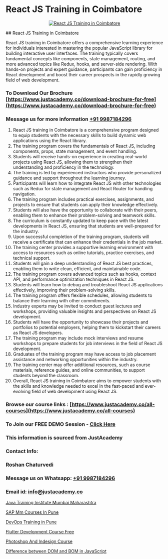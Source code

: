 # React JS Training in Coimbatore

<p align="center">
  <a href="https://justacademy.co/course-detail/react-js-training">
    <img src="https://justacademy.co/storage2/course_image/1676636938_course_image.webp" alt="React JS Training in Coimbatore">
  </a>
</p>
## React JS Training in Coimbatore

React JS training in Coimbatore offers a comprehensive learning experience for individuals interested in mastering the popular JavaScript library for building interactive user interfaces. The training typically covers fundamental concepts like components, state management, routing, and more advanced topics like Redux, hooks, and server-side rendering. With hands-on projects and expert guidance, participants can gain proficiency in React development and boost their career prospects in the rapidly growing field of web development.
### To Download Our Brochure [https://www.justacademy.co/download-brochure-for-free](https://www.justacademy.co/download-brochure-for-free)
### Message us for more information [+91 9987184296](https://api.whatsapp.com/send?phone=919987184296)
1) React JS training in Coimbatore is a comprehensive program designed to equip students with the necessary skills to build dynamic web applications using the React library.
2) The training program covers the fundamentals of React JS, including components, props, state management, and event handling.
3) Students will receive hands-on experience in creating real-world projects using React JS, allowing them to strengthen their understanding and proficiency in the technology.
4) The training is led by experienced instructors who provide personalized guidance and support throughout the learning journey.
5) Participants will learn how to integrate React JS with other technologies such as Redux for state management and React Router for handling navigation.
6) The training program includes practical exercises, assignments, and projects to ensure that students can apply their knowledge effectively.
7) Students will also have the opportunity to collaborate with their peers, enabling them to enhance their problem-solving and teamwork skills.
8) The curriculum is constantly updated to keep pace with the latest developments in React JS, ensuring that students are well-prepared for the industry.
9) Upon successful completion of the training program, students will receive a certificate that can enhance their credentials in the job market.
10) The training center provides a supportive learning environment with access to resources such as online tutorials, practice exercises, and technical support.
11) Students will gain a deep understanding of React JS best practices, enabling them to write clean, efficient, and maintainable code.
12) The training program covers advanced topics such as hooks, context API, and performance optimization techniques in React JS.
13) Students will learn how to debug and troubleshoot React JS applications effectively, improving their problem-solving skills.
14) The training program offers flexible schedules, allowing students to balance their learning with other commitments.
15) Industry experts may be invited to conduct guest lectures and workshops, providing valuable insights and perspectives on React JS development.
16) Students will have the opportunity to showcase their projects and portfolios to potential employers, helping them to kickstart their careers as React JS developers.
17) The training program may include mock interviews and resume workshops to prepare students for job interviews in the field of React JS development.
18) Graduates of the training program may have access to job placement assistance and networking opportunities within the industry.
19) The training center may offer additional resources, such as course materials, reference guides, and online communities, to support students beyond the classroom.
20) Overall, React JS training in Coimbatore aims to empower students with the skills and knowledge needed to excel in the fast-paced and ever-evolving field of web development using React JS.

### Browse our course links : [https://www.justacademy.co/all-courses](https://www.justacademy.co/all-courses) 
### To Join our FREE DEMO Session - [Click Here](https://www.justacademy.co/register-for-course-demo)


### This information is sourced from JustAcademy
### Contact Info:
### Roshan Chaturvedi
### Message us on Whatsapp: [+91 9987184296](https://api.whatsapp.com/send?phone=919987184296)
### Email id: [info@justacademy.co](mailto:info@justacademy.co)
                
[Java Training Institute Mumbai Maharashtra](https://www.linkedin.com/pulse/java-training-institute-mumbai-maharashtra-justacademy-san-jose-2x9we?trackingId=%2BIaqwLBN2rfH0hQuSLUAqw%3D%3D&lipi=urn%3Ali%3Apage%3Ad_flagship3_company_admin%3BEWeMkO%2BuSGSAlnCbMCSomw%3D%3D)

[SAP Mm Courses In Pune](https://www.linkedin.com/pulse/sap-mm-courses-pune-justacademy-hyderabad-9ieif/)

[DevOps Training in Pune](https://medium.com/@roneet705/devops-training-in-pune-44a4ab9cac7e)

[Flutter Development Course Free](https://medium.com/@prempja40/flutter-development-course-free-456d6d1d3b99)

[Photoshop And Indesign Course](https://justacademyin.github.io/justacademy/photoshop-and-indesign-course)

[Difference between DOM and BOM in JavaScript](https://justacademyin.github.io/justacademy/difference-between-dom-and-bom-in-javascript)

